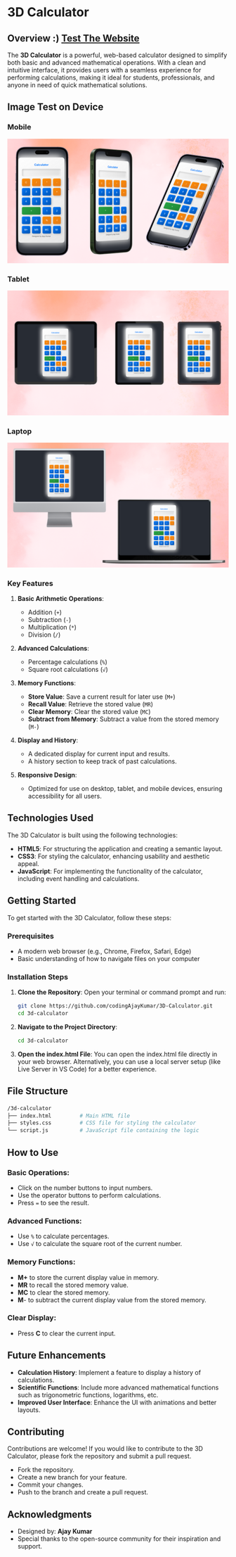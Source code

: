 # 3D Calculator 

## Overview :) [Test The Website](https://dancing-crisp-730f0d.netlify.app/)

The **3D Calculator** is a powerful, web-based calculator designed to simplify both basic and advanced mathematical operations. With a clean and intuitive interface, it provides users with a seamless experience for performing calculations, making it ideal for students, professionals, and anyone in need of quick mathematical solutions.

## Image Test on Device
### Mobile 
![3D-Calculator Image 1](1.image.png)
### Tablet
![3D-Calculator Image 2](2.image.png)
### Laptop
![3D-Calculator Image 3](3.image.png)


### Key Features

1. **Basic Arithmetic Operations**:
   - Addition (`+`)
   - Subtraction (`-`)
   - Multiplication (`*`)
   - Division (`/`)

2. **Advanced Calculations**:
   - Percentage calculations (`%`)
   - Square root calculations (`√`)

3. **Memory Functions**:
   - **Store Value**: Save a current result for later use (`M+`)
   - **Recall Value**: Retrieve the stored value (`MR`)
   - **Clear Memory**: Clear the stored value (`MC`)
   - **Subtract from Memory**: Subtract a value from the stored memory (`M-`)

4. **Display and History**:
   - A dedicated display for current input and results.
   - A history section to keep track of past calculations.

5. **Responsive Design**: 
   - Optimized for use on desktop, tablet, and mobile devices, ensuring accessibility for all users.

## Technologies Used

The 3D Calculator is built using the following technologies:

- **HTML5**: For structuring the application and creating a semantic layout.
- **CSS3**: For styling the calculator, enhancing usability and aesthetic appeal.
- **JavaScript**: For implementing the functionality of the calculator, including event handling and calculations.

## Getting Started

To get started with the 3D Calculator, follow these steps:

### Prerequisites

- A modern web browser (e.g., Chrome, Firefox, Safari, Edge)
- Basic understanding of how to navigate files on your computer

### Installation Steps

1. **Clone the Repository**:
   Open your terminal or command prompt and run:
   ```bash
   git clone https://github.com/codingAjayKumar/3D-Calculator.git
   cd 3d-calculator

2. **Navigate to the Project Directory**:
   ```bash
   cd 3d-calculator
3. **Open the index.html File**: You can open the index.html file directly in your web browser. Alternatively, you can use a local server setup (like Live Server in VS Code) for a better experience.

## File Structure
```bash
/3d-calculator
├── index.html         # Main HTML file
├── styles.css         # CSS file for styling the calculator
└── script.js          # JavaScript file containing the logic
```
## How to Use

### Basic Operations:

- Click on the number buttons to input numbers.
- Use the operator buttons to perform calculations.
- Press `=` to see the result.

### Advanced Functions:

- Use `%` to calculate percentages.
- Use `√` to calculate the square root of the current number.

### Memory Functions:

- **M+** to store the current display value in memory.
- **MR** to recall the stored memory value.
- **MC** to clear the stored memory.
- **M**- to subtract the current display value from the stored memory.

### Clear Display:

- Press **C** to clear the current input.

## Future Enhancements

- **Calculation History**: Implement a feature to display a history of calculations.
- **Scientific Functions**: Include more advanced mathematical functions such as trigonometric functions, logarithms, etc.
- **Improved User Interface**: Enhance the UI with animations and better layouts.

## Contributing
Contributions are welcome! If you would like to contribute to the 3D Calculator, please fork the repository and submit a pull request.

- Fork the repository.
- Create a new branch for your feature.
- Commit your changes.
- Push to the branch and create a pull request.

## Acknowledgments
- Designed by: **Ajay Kumar**
- Special thanks to the open-source community for their inspiration and support.
